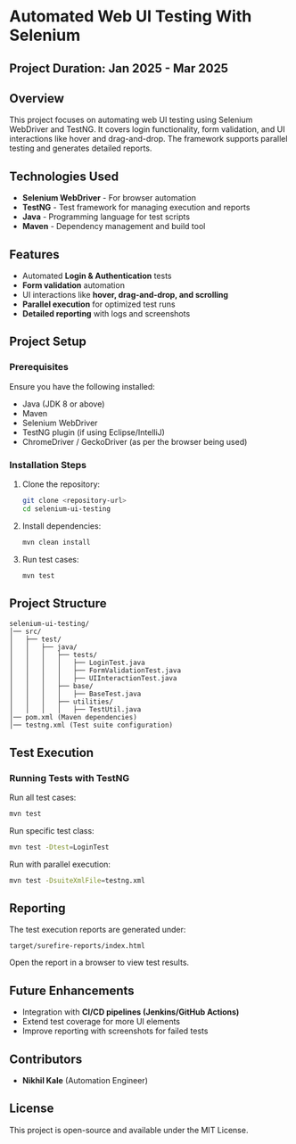 # Automated Web UI Testing With Selenium

## Project Duration: Jan 2025 - Mar 2025

## Overview
This project focuses on automating web UI testing using Selenium WebDriver and TestNG. It covers login functionality, form validation, and UI interactions like hover and drag-and-drop. The framework supports parallel testing and generates detailed reports.

## Technologies Used
- **Selenium WebDriver** - For browser automation
- **TestNG** - Test framework for managing execution and reports
- **Java** - Programming language for test scripts
- **Maven** - Dependency management and build tool

## Features
- Automated **Login & Authentication** tests
- **Form validation** automation
- UI interactions like **hover, drag-and-drop, and scrolling**
- **Parallel execution** for optimized test runs
- **Detailed reporting** with logs and screenshots

## Project Setup
### Prerequisites
Ensure you have the following installed:
- Java (JDK 8 or above)
- Maven
- Selenium WebDriver
- TestNG plugin (if using Eclipse/IntelliJ)
- ChromeDriver / GeckoDriver (as per the browser being used)

### Installation Steps
1. Clone the repository:
   ```sh
   git clone <repository-url>
   cd selenium-ui-testing
   ```
2. Install dependencies:
   ```sh
   mvn clean install
   ```
3. Run test cases:
   ```sh
   mvn test
   ```

## Project Structure
```
selenium-ui-testing/
│── src/
│   ├── test/
│   │   ├── java/
│   │   │   ├── tests/
│   │   │   │   ├── LoginTest.java
│   │   │   │   ├── FormValidationTest.java
│   │   │   │   ├── UIInteractionTest.java
│   │   │   ├── base/
│   │   │   │   ├── BaseTest.java
│   │   │   ├── utilities/
│   │   │   │   ├── TestUtil.java
│── pom.xml (Maven dependencies)
│── testng.xml (Test suite configuration)
```

## Test Execution
### Running Tests with TestNG
Run all test cases:
```sh
mvn test
```
Run specific test class:
```sh
mvn test -Dtest=LoginTest
```
Run with parallel execution:
```sh
mvn test -DsuiteXmlFile=testng.xml
```

## Reporting
The test execution reports are generated under:
```
target/surefire-reports/index.html
```
Open the report in a browser to view test results.

## Future Enhancements
- Integration with **CI/CD pipelines (Jenkins/GitHub Actions)**
- Extend test coverage for more UI elements
- Improve reporting with screenshots for failed tests

## Contributors
- **Nikhil Kale** (Automation Engineer)

## License
This project is open-source and available under the MIT License.
